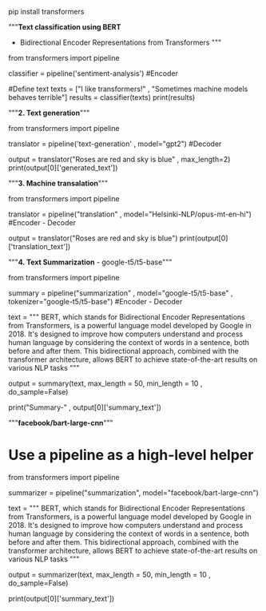 pip install transformers

"""**Text classification using BERT**

- Bidirectional Encoder Representations from Transformers
"""

from transformers import pipeline

classifier = pipeline('sentiment-analysis')     #Encoder

#Define text
texts = ["I like transformers!" , "Sometimes machine models behaves terrible"]
results = classifier(texts)
print(results)

"""**2. Text generation**"""

from transformers import pipeline

translator = pipeline('text-generation' , model="gpt2")    #Decoder

output = translator("Roses are red and sky is blue" , max_length=2)
print(output[0]['generated_text'])

"""**3. Machine transalation**"""

from transformers import pipeline

translator = pipeline("translation" , model="Helsinki-NLP/opus-mt-en-hi")    #Encoder - Decoder

output = translator("Roses are red and sky is blue")
print(output[0]['translation_text'])

"""**4. Text Summarization** - google-t5/t5-base"""

from transformers import pipeline

summary = pipeline("summarization" , model="google-t5/t5-base" ,
                   tokenizer="google-t5/t5-base")     #Encoder - Decoder

text = """
BERT, which stands for Bidirectional Encoder Representations from Transformers,
is a powerful language model developed by Google in 2018. It's designed to improve how computers
understand and process human language by considering the context of words in a sentence, both before and after them.
This bidirectional approach, combined with the transformer architecture, allows BERT to achieve state-of-the-art results on various NLP tasks
"""

output = summary(text, max_length = 50, min_length = 10 , do_sample=False)

print("Summary-" , output[0]['summary_text'])

"""**facebook/bart-large-cnn**"""

# Use a pipeline as a high-level helper
from transformers import pipeline

summarizer = pipeline("summarization", model="facebook/bart-large-cnn")

text = """
BERT, which stands for Bidirectional Encoder Representations from Transformers,
is a powerful language model developed by Google in 2018. It's designed to improve how computers
understand and process human language by considering the context of words in a sentence, both before and after them.
This bidirectional approach, combined with the transformer architecture, allows BERT to achieve state-of-the-art results on various NLP tasks
"""

output = summarizer(text, max_length = 50, min_length = 10 , do_sample=False)

print(output[0]['summary_text'])
